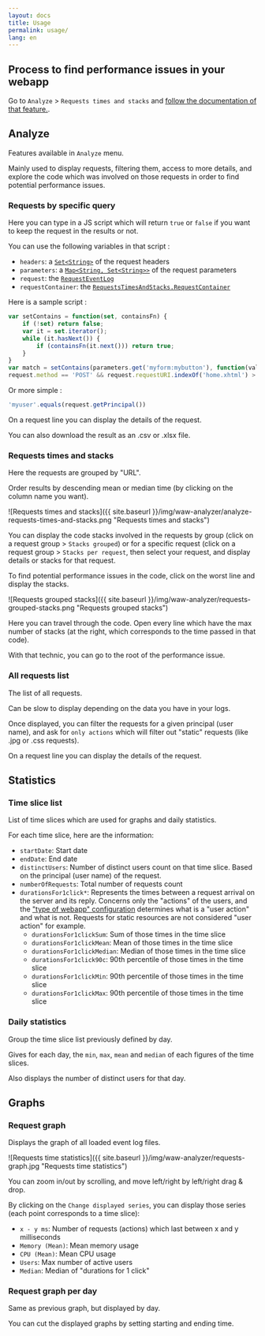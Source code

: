 ```yaml
---
layout: docs
title: Usage
permalink: usage/
lang: en
---
```


## Process to find performance issues in your webapp
Go to `Analyze` > `Requests times and stacks` and [follow the documentation of that feature.](#analyze-requests-times-and-stacks).

## Analyze
Features available in `Analyze` menu.

Mainly used to display requests, filtering them, access to more details, and explore the code which was involved on those requests in order to find potential performance issues.

### Requests by specific query
Here you can type in a JS script which will return `true` or `false` if you want to keep the request in the results or not.

You can use the following variables in that script :

 * `headers`: a [`Set<String>`](http://docs.oracle.com/javase/7/docs/api/java/util/Set.html) of the request headers
 * `parameters`: a [`Map<String, Set<String>>`](http://docs.oracle.com/javase/7/docs/api/java/util/Map.html) of the request parameters
 * `request`: the [`RequestEventLog`](https://github.com/iorga-group/webapp-watcher/blob/master/webappwatcher/src/main/java/com/iorga/webappwatcher/eventlog/RequestEventLog.java)
 * `requestContainer`: the [`RequestsTimesAndStacks.RequestContainer`](https://github.com/iorga-group/webapp-watcher/blob/master/waw-analyzer/src/main/java/com/iorga/webappwatcher/analyzer/model/session/RequestsTimesAndStacks.java)

Here is a sample script :

```js
var setContains = function(set, containsFn) {
	if (!set) return false;
	var it = set.iterator();
	while (it.hasNext()) {
		if (containsFn(it.next())) return true;
	}
}
var match = setContains(parameters.get('myform:mybutton'), function(value) {return value.indexOf('SEARCH') > -1;});
request.method == 'POST' && request.requestURI.indexOf('home.xhtml') > -1 && match
```

Or more simple :

```js
'myuser'.equals(request.getPrincipal())
```

On a request line you can display the details of the request.

You can also download the result as an .csv or .xlsx file.

### <a name="analyze-requests-times-and-stacks"></a>Requests times and stacks
Here the requests are grouped by "URL".

Order results by descending mean or median time (by clicking on the column name you want).

![Requests times and stacks]({{ site.baseurl }}/img/waw-analyzer/analyze-requests-times-and-stacks.png "Requests times and stacks")

You can display the code stacks involved in the requests by group (click on a request group > `Stacks grouped`) or for a specific request (click on a request group > `Stacks per request`, then select your request, and display details or stacks for that request.

To find potential performance issues in the code, click on the worst line and display the stacks.

![Requests grouped stacks]({{ site.baseurl }}/img/waw-analyzer/requests-grouped-stacks.png "Requests grouped stacks")

Here you can travel through the code. Open every line which have the max number of stacks (at the right, which corresponds to the time passed in that code).

With that technic, you can go to the root of the performance issue.

### All requests list
The list of all requests.

Can be slow to display depending on the data you have in your logs.

Once displayed, you can filter the requests for a given principal (user name), and ask for `only actions` which will filter out "static" requests (like .jpg or .css requests).

On a request line you can display the details of the request.

## Statistics

### Time slice list
List of time slices which are used for graphs and daily statistics.

For each time slice, here are the information:

 * `startDate`: Start date
 * `endDate`: End date
 * `distinctUsers`: Number of distinct users count on that time slice. Based on the principal (user name) of the request.
 * `numberOfRequests`: Total number of requests count
 * `durationsFor1click*`: Represents the times between a request arrival on the server and its reply. Concerns only the "actions" of the users, and the ["type of webapp" configuration](../configuration/#type-of-webapp) determines what is a "user action" and what is not. Requests for static resources are not considered "user action" for example.
   * `durationsFor1clickSum`: Sum of those times in the time slice
   * `durationsFor1clickMean`: Mean of those times in the time slice
   * `durationsFor1clickMedian`: Median of those times in the time slice
   * `durationsFor1click90c`: 90th percentile of those times in the time slice
   * `durationsFor1clickMin`: 90th percentile of those times in the time slice
   * `durationsFor1clickMax`: 90th percentile of those times in the time slice

### Daily statistics
Group the time slice list previously defined by day.

Gives for each day, the `min`, `max`, `mean` and `median` of each figures of the time slices.

Also displays the number of distinct users for that day.

## Graphs

### Request graph
Displays the graph of all loaded event log files.

![Requests time statistics]({{ site.baseurl }}/img/waw-analyzer/requests-graph.jpg "Requests time statistics")

You can zoom in/out by scrolling, and move left/right by left/right drag & drop.

By clicking on the `Change displayed series`, you can display those series (each point corresponds to a time slice):

 * `x - y ms`: Number of requests (actions) which last between x and y milliseconds
 * `Memory (Mean)`: Mean memory usage
 * `CPU (Mean)`: Mean CPU usage
 * `Users`: Max number of active users
 * `Median`: Median of "durations for 1 click"

### Request graph per day
Same as previous graph, but displayed by day.

You can cut the displayed graphs by setting starting and ending time.
